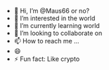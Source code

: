 - 👋 Hi, I’m @Maus66 or no?
- 👀 I’m interested in the world
- 🌱 I’m currently learning world
- 💞️ I’m looking to collaborate on 
- 📫 How to reach me ...
- 😄 
- ⚡ Fun fact: Like crypto

<!---
Maus66/Maus66 is a ✨ special ✨ repository because its `README.md` (this file) appears on your GitHub profile.
You can click the Preview link to take a look at your changes.
--->
